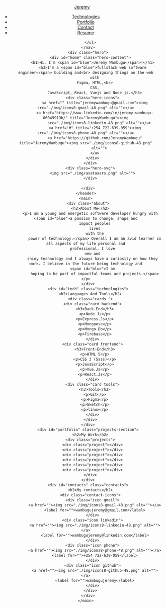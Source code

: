 <!DOCTYPE html>
<html lang="en">

<head>
  <meta charset="UTF-8">
  <meta name="viewport" content="width=device-width, initial-scale=1.0">
  <link rel="stylesheet" href="./styles/style.css">
  <title>Hire Me-Jeremy Wambugu</title>
</head>

<body>
  <div class="container">
    <header>
      <nav>
        <a id="logo" href="#home" class="logo">Jeremy</a>
        <ul class="nav-links-list">
          <li><a href="#tech">Technologies</a></li>
          <li><a href="#portfolio">Portfolio</a></li>
          <li><a href="#contacts">Contact</a></li>
          <li><a id="resume" href="">Resume</a></li>


        </ul>
      </nav>
      <div class="hero">
        <div id="home" class="hero-content">
          <h1>Hi, I'm <span id="blue">Jeremy Wambugu</span>!</h1>
          <h3>I'm a <span id="blue">fullstack web software engineer</span> building and<br> designing things on the web
            with
            Figma, HTML,<br>
            CSS,
            JavaScript, React, Vuejs and Node.js.</h3>
          <div class="hero-icons">
            <a href="" title="jeremywambugu@gmail.com"><img src="./img/icons8-gmail-48.png" alt=""></a>
            <a href="https://www.linkedin.com/in/jeremy-wambugu-06049919b/" title="JeremyWambugu"><img
                src="./img/icons8-linkedin-48.png" alt=""></a>
            <a href="#" title="+254 722-639-059"><img src="./img/icons8-phone-48.png" alt=""></a>
            <a href="https://github.com/JeremyWambugu" title="JeremyWambugu"><img src="./img/icons8-github-48.png"
                alt="">
            </a>
          </div>
        </div>
        <div class="hero-svg">
          <img src="./img/avataaars.png" alt="">
        </div>

      </div>
    </header>
    <main>
      <div class="about">
        <h2>About Me</h2>
        <p>I am a young and energetic software developer hungry with <span id="blue">a passion to change, shape and
            impact peoples
            lives
            with the
            power of technology.</span> Overall I am an avid learner in all aspects of my life personal and
          professional. I love
          new and
          shiny technology and I always have a curiosity on how they work. I believe in the future being technology and
          <span id="blue">I am
            hoping to be part of impactful teams and projects.</span></p>
      </div>
      <div id="tech" class="technologies">
        <h2>Languages And Tools</h2>
        <div class="cards ">
          <div class="card backend">
            <h3>Back-End</h3>
            <p>Node.Js</p>
            <p>Express.Js</p>
            <p>Mongoose</p>
            <p>Mongo.Db</p>
            <p>Firebase</p>
          </div>
          <div class="card frontend">
            <h3>Front-End</h3>
            <p>HTML 5</p>
            <p>CSS 3 (Sass)</p>
            <p>JavaScript</p>
            <p>Vue.Js</p>
            <p>React.Js</p>
          </div>
          <div class="card tools">
            <h3>Tools</h3>
            <p>Git</p>
            <p>Figma</p>
            <p>Sketch</p>
            <p>linux</p>
          </div>
        </div>
      </div>
      <div id="portfolio" class="projects-section">
        <h2>My Work</h2>
        <div class="projects">
          <div class="project"></div>
          <div class="project"></div>
          <div class="project"></div>
          <div class="project"></div>
          <div class="project"></div>
          <div class="project"></div>
        </div>
      </div>
      <div id="contacts" class="contacts">
        <h2>My contacts</h2>
        <div class="contact-icons">
          <div class="icon gmail">
            <a href=""><img src="./img/icons8-gmail-48.png" alt=""></a>
            <label for="">wambugujeremy@gmail.com</label>
          </div>
          <div class="icon linkedin">
            <a href=""><img src="./img/icons8-linkedin-48.png" alt=""></a>
            <label for="">wambugujeremy@linkedin.com</label>
          </div>
          <div class="icon phone">
            <a href=""><img src="./img/icons8-phone-48.png" alt=""></a>
            <label for="">+254 722-639-059</label>
          </div>
          <div class="icon github">
            <a href=""><img src="./img/icons8-github-48.png" alt=""></a>
            <label for="">wambugujeremy</label>
          </div>
        </div>
      </div>
    </main>
  </div>

</body>

</html>
